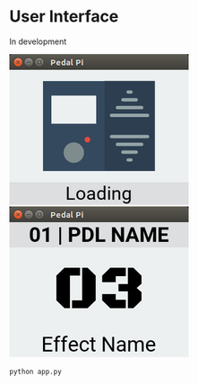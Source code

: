 # User Interface

In development

![Splash screen](docs/splash.png)
![Current Pedalboard screen](docs/current_pedalboard.png)

```bash
python app.py 
```